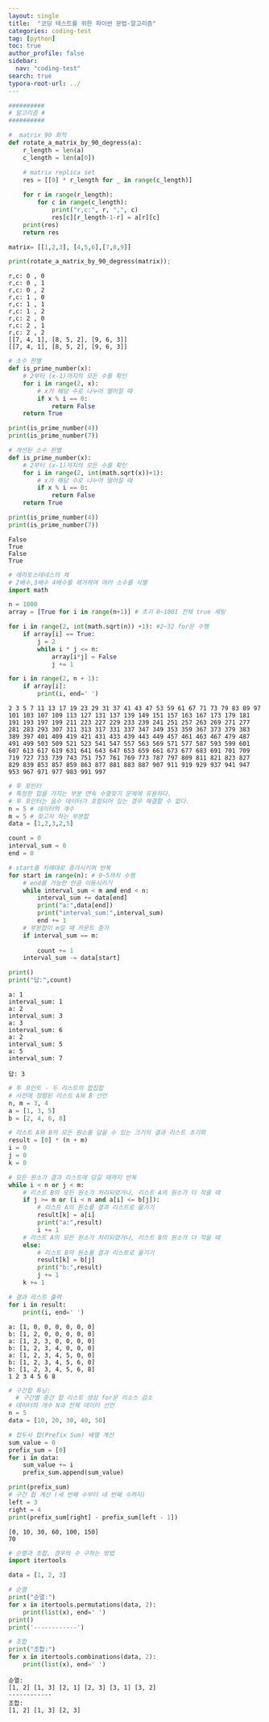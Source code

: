 ```yaml
---
layout: single
title:  "코딩 테스트를 위한 파이썬 문법-알고리즘"
categories: coding-test
tag: [python]
toc: true
author_profile: false
sidebar:
  nav: "coding-test"
search: true
typora-root-url: ../
---
```

```python
##########
# 알고리즘 #
##########
```


```python
#  matrix 90 회적
def rotate_a_matrix_by_90_degress(a):
    r_length = len(a)
    c_length = len(a[0])

    # matrix replica set
    res = [[0] * r_length for _ in range(c_length)]
    
    for r in range(r_length):
        for c in range(c_length):
            print("r,c:", r, ",", c)
            res[c][r_length-1-r] = a[r][c]
    print(res)
    return res

matrix= [[1,2,3], [4,5,6],[7,8,9]]

print(rotate_a_matrix_by_90_degress(matrix));
```

    r,c: 0 , 0
    r,c: 0 , 1
    r,c: 0 , 2
    r,c: 1 , 0
    r,c: 1 , 1
    r,c: 1 , 2
    r,c: 2 , 0
    r,c: 2 , 1
    r,c: 2 , 2
    [[7, 4, 1], [8, 5, 2], [9, 6, 3]]
    [[7, 4, 1], [8, 5, 2], [9, 6, 3]]



```python
# 소수 판별
def is_prime_number(x):
    # 2부터 (x-1)까지의 모든 수를 확인
    for i in range(2, x):
        # x가 해당 수로 나누어 떨어질 때
        if x % i == 0:
            return False
    return True

print(is_prime_number(4))
print(is_prime_number(7))

# 개선된 소수 판별
def is_prime_number(x):
    # 2부터 (x-1)까지의 모든 수를 확인
    for i in range(2, int(math.sqrt(x))+1):
        # x가 해당 수로 나누어 떨어질 때
        if x % i == 0:
            return False
    return True

print(is_prime_number(4))
print(is_prime_number(7))
```

    False
    True
    False
    True



```python
# 에라토스테네스의 체
# 2배수,3배수 4배수를 제거하여 여러 소수를 식별
import math

n = 1000
array = [True for i in range(n+1)] # 초기 0~1001 전체 true 세팅 

for i in range(2, int(math.sqrt(n)) +1): #2~32 for문 수행
    if array[i] == True: 
        j = 2
        while i * j <= n:
            array[i*j] = False
            j += 1

for i in range(2, n + 1):
    if array[i]:
        print(i, end=' ')
```

    2 3 5 7 11 13 17 19 23 29 31 37 41 43 47 53 59 61 67 71 73 79 83 89 97 101 103 107 109 113 127 131 137 139 149 151 157 163 167 173 179 181 191 193 197 199 211 223 227 229 233 239 241 251 257 263 269 271 277 281 283 293 307 311 313 317 331 337 347 349 353 359 367 373 379 383 389 397 401 409 419 421 431 433 439 443 449 457 461 463 467 479 487 491 499 503 509 521 523 541 547 557 563 569 571 577 587 593 599 601 607 613 617 619 631 641 643 647 653 659 661 673 677 683 691 701 709 719 727 733 739 743 751 757 761 769 773 787 797 809 811 821 823 827 829 839 853 857 859 863 877 881 883 887 907 911 919 929 937 941 947 953 967 971 977 983 991 997 


```python
# 투 포인터
# 특정한 합을 가지는 부분 연속 수열찾기 문제에 유용하다.
# 투 포인터는 음수 데이터가 포함되어 있는 경우 해결할 수 없다.
n = 5 # 데이터의 개수
m = 5 # 찾고자 하는 부분합
data = [1,2,3,2,5]

count = 0
interval_sum = 0
end = 0

# start를 차례대로 증가시키며 반복
for start in range(n): # 0~5까지 수행
    # end를 가능한 만큼 이동시키기
    while interval_sum < m and end < n:
        interval_sum += data[end]
        print("a:",data[end])
        print("interval_sum:",interval_sum)
        end += 1
    # 부분합이 m일 때 카운트 증가
    if interval_sum == m:
        
        count += 1
    interval_sum -= data[start]

print()
print("답:",count)
```

    a: 1
    interval_sum: 1
    a: 2
    interval_sum: 3
    a: 3
    interval_sum: 6
    a: 2
    interval_sum: 5
    a: 5
    interval_sum: 7
    
    답: 3



```python
# 투 포인트 - 두 리스트의 합집합
# 사전에 정렬된 리스트 A와 B 선언
n, m = 3, 4
a = [1, 3, 5]
b = [2, 4, 6, 8]

# 리스트 A와 B의 모든 원소를 담을 수 있는 크기의 결과 리스트 초기화
result = [0] * (n + m)
i = 0
j = 0
k = 0

# 모든 원소가 결과 리스트에 담길 때까지 반복
while i < n or j < m:
    # 리스트 B의 모든 원소가 처리되었거나, 리스트 A의 원소가 더 작을 때
    if j >= m or (i < n and a[i] <= b[j]):
        # 리스트 A의 원소를 결과 리스트로 옮기기
        result[k] = a[i]
        print("a:",result)
        i += 1
    # 리스트 A의 모든 원소가 처리되었거나, 리스트 B의 원소가 더 작을 때
    else:
        # 리스트 B의 원소를 결과 리스트로 옮기기
        result[k] = b[j]
        print("b:",result)
        j += 1
    k += 1

# 결과 리스트 출력
for i in result:
    print(i, end=' ')

```

    a: [1, 0, 0, 0, 0, 0, 0]
    b: [1, 2, 0, 0, 0, 0, 0]
    a: [1, 2, 3, 0, 0, 0, 0]
    b: [1, 2, 3, 4, 0, 0, 0]
    a: [1, 2, 3, 4, 5, 0, 0]
    b: [1, 2, 3, 4, 5, 6, 0]
    b: [1, 2, 3, 4, 5, 6, 8]
    1 2 3 4 5 6 8 


```python
# 구간합 튜닝: 
  # 구간별 중간 합 리스트 생성 for문 리소스 감소
# 데이터의 개수 N과 전체 데이터 선언
n = 5
data = [10, 20, 30, 40, 50]

# 접두사 합(Prefix Sum) 배열 계산
sum_value = 0
prefix_sum = [0]
for i in data:
    sum_value += i
    prefix_sum.append(sum_value)

print(prefix_sum)
# 구간 합 계산 (세 번째 수부터 네 번째 수까지)
left = 3
right = 4
print(prefix_sum[right] - prefix_sum[left - 1])
```

    [0, 10, 30, 60, 100, 150]
    70



```python
# 순열과 조합, 경우의 수 구하는 방법
import itertools

data = [1, 2, 3]

# 순열
print("순열:")
for x in itertools.permutations(data, 2):
    print(list(x), end=' ')
print()
print('------------')

# 조합
print("조합:")
for x in itertools.combinations(data, 2):
    print(list(x), end=' ')
```

    순열:
    [1, 2] [1, 3] [2, 1] [2, 3] [3, 1] [3, 2] 
    ------------
    조합:
    [1, 2] [1, 3] [2, 3] 
